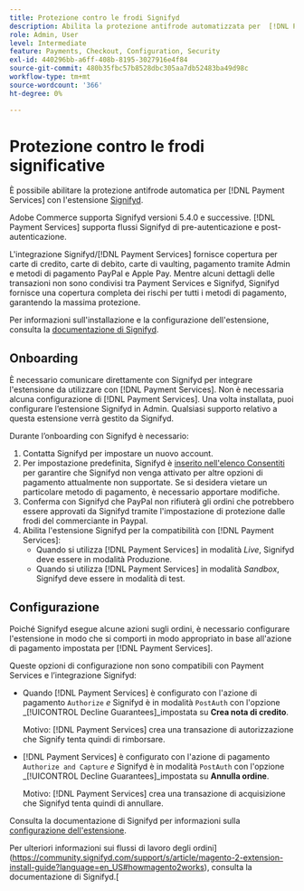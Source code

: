 ```yaml
---
title: Protezione contro le frodi Signifyd
description: Abilita la protezione antifrode automatizzata per  [!DNL Payment Services]  con Signifyd.
role: Admin, User
level: Intermediate
feature: Payments, Checkout, Configuration, Security
exl-id: 440296bb-a6ff-408b-8195-3027916e4f84
source-git-commit: 480b35fbc57b8528dbc305aa7db52483ba49d98c
workflow-type: tm+mt
source-wordcount: '366'
ht-degree: 0%

---
```


# Protezione contro le frodi significative

È possibile abilitare la protezione antifrode automatica per [!DNL Payment Services] con l&#39;estensione [Signifyd](https://commercemarketplace.adobe.com/signifyd-module-connect.html).

Adobe Commerce supporta Signifyd versioni 5.4.0 e successive. [!DNL Payment Services] supporta flussi Signifyd di pre-autenticazione e post-autenticazione.

L&#39;integrazione Signifyd/[!DNL Payment Services] fornisce copertura per carte di credito, carte di debito, carte di vaulting, pagamento tramite Admin e metodi di pagamento PayPal e Apple Pay. Mentre alcuni dettagli delle transazioni non sono condivisi tra Payment Services e Signifyd, Signifyd fornisce una copertura completa dei rischi per tutti i metodi di pagamento, garantendo la massima protezione.

Per informazioni sull&#39;installazione e la configurazione dell&#39;estensione, consulta la [documentazione di Signifyd](https://community.signifyd.com/support/s/article/magento-2-extension-install-guide?language=en_US#downloadandinstallingmagento2extension).

## Onboarding

È necessario comunicare direttamente con Signifyd per integrare l&#39;estensione da utilizzare con [!DNL Payment Services]. Non è necessaria alcuna configurazione di [!DNL Payment Services]. Una volta installata, puoi configurare l’estensione Signifyd in Admin. Qualsiasi supporto relativo a questa estensione verrà gestito da Signifyd.

Durante l’onboarding con Signifyd è necessario:

1. Contatta Signifyd per impostare un nuovo account.
1. Per impostazione predefinita, Signifyd è [inserito nell&#39;elenco Consentiti](https://github.com/signifyd/magento2/blob/main/docs/RESTRICT-PAYMENTS.md) per garantire che Signifyd non venga attivato per altre opzioni di pagamento attualmente non supportate. Se si desidera vietare un particolare metodo di pagamento, è necessario apportare modifiche.
1. Conferma con Signifyd che PayPal non rifiuterà gli ordini che potrebbero essere approvati da Signifyd tramite l&#39;impostazione di protezione dalle frodi del commerciante in Paypal.
1. Abilita l&#39;estensione Signifyd per la compatibilità con [!DNL Payment Services]:
   * Quando si utilizza [!DNL Payment Services] in modalità _Live_, Signifyd deve essere in modalità Produzione.
   * Quando si utilizza [!DNL Payment Services] in modalità _Sandbox_, Signifyd deve essere in modalità di test.

## Configurazione

Poiché Signifyd esegue alcune azioni sugli ordini, è necessario configurare l&#39;estensione in modo che si comporti in modo appropriato in base all&#39;azione di pagamento impostata per [!DNL Payment Services].

Queste opzioni di configurazione non sono compatibili con Payment Services e l’integrazione Signifyd:

* Quando [!DNL Payment Services] è configurato con l&#39;azione di pagamento `Authorize` _e_ Signifyd è in modalità `PostAuth` con l&#39;opzione _[!UICONTROL Decline Guarantees]_impostata su **Crea nota di credito**.

  Motivo: [!DNL Payment Services] crea una transazione di autorizzazione che Signify tenta quindi di rimborsare.


* [!DNL Payment Services] è configurato con l&#39;azione di pagamento `Authorize and Capture` _e_ Signifyd è in modalità `PostAuth` con l&#39;opzione _[!UICONTROL Decline Guarantees]_impostata su **Annulla ordine**.

  Motivo: [!DNL Payment Services] crea una transazione di acquisizione che Signifyd tenta quindi di annullare.


Consulta la documentazione di Signifyd per informazioni sulla [configurazione dell&#39;estensione](https://community.signifyd.com/support/s/article/magento-2-extension-install-guide?language=en_US#configuringmagento2extension).

Per ulteriori informazioni sui flussi di lavoro degli ordini](https://community.signifyd.com/support/s/article/magento-2-extension-install-guide?language=en_US#howmagento2works), consulta la documentazione di Signifyd.[
